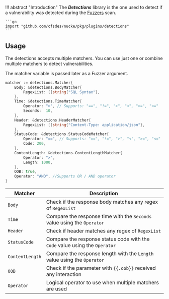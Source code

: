 !!! abstract "Introduction"
    The ***Detections*** library is the one used to detect if a vulnerability was detected during the [Fuzzers](/plugins/fuzzers) scan.

    ```go
    import "github.com/cfsdes/nucke/pkg/plugins/detections"
    ```

## Usage

The detections accepts multiple matchers. You can use just one or combine multiple matchers to detect vulnerabilities.

The matcher variable is passed later as a Fuzzer argument.

```go
matcher := detections.Matcher{
    Body: &detections.BodyMatcher{
        RegexList: []string{"SQL Syntax"},
    },
    Time: &detections.TimeMatcher{
        Operator: ">", // Supports: "==", "!=", ">", "<", ">=", "<="
        Seconds:  10,
    },
    Header: &detections.HeaderMatcher{
        RegexList: []string{"Content-Type: application/json"},
    },
    StatusCode: &detections.StatusCodeMatcher{
        Operator: "==", // Supports: "==", "!=", ">", "<", ">=", "<="
        Code: 200,
    },
    ContentLength: &detections.ContentLengthMatcher{
        Operator: ">",
        Length: 1000,
    },
    OOB: true,
    Operator: "AND", //Supports OR / AND operator
}
```

| Matcher     | Description              | 
| -----------   | ------------------| 
| `Body`           | Check if the response body matches any regex of `RegexList`    | 
| `Time`      | Compare the response time with the `Seconds` value using the `Operator`    | 
| `Header`    | Check if header matches any regex of `RegexList`         | 
| `StatusCode`     | Compare the response status code with the `Code` value using the `Operator`           | 
| `ContentLength`     | Compare the response length with the `Length` value using the `Operator`           | 
| `OOB`     | Check if the parameter with `{{.oob}}` received any interaction| 
| `Operator`     | Logical operator to use when multiple matchers are used | 
